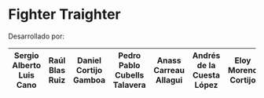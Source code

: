 # Fighter Traighter

Desarrollado por: 

|Sergio Alberto Luis Cano|Raúl Blas Ruiz|Daniel Cortijo Gamboa|Pedro Pablo Cubells Talavera|Anass Carreau Allagui|Andrés de la Cuesta López|Eloy Moreno Cortijo|Pablo Rodriguez|Amparo Rubio Bellón|Sebastián Sanchez-Hombría|
|--|--|--|--|--|--|--|--|--|--|
